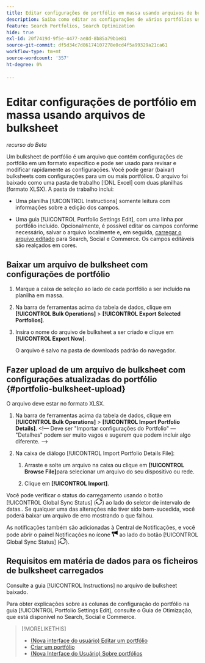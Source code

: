 ```yaml
---
title: Editar configurações de portfólio em massa usando arquivos de bulksheet
description: Saiba como editar as configurações de vários portfólios usando um arquivo de bulksheet.
feature: Search Portfolios, Search Optimization
hide: true
exl-id: 20f7419d-9f5e-4477-ae8d-8b85a79b1e81
source-git-commit: df5d34c7d86174107278e0cd4f5a99329a21ca61
workflow-type: tm+mt
source-wordcount: '357'
ht-degree: 0%

---
```


# Editar configurações de portfólio em massa usando arquivos de bulksheet

*recurso do Beta*

Um bulksheet de portfólio é um arquivo que contém configurações de portfólio em um formato específico e pode ser usado para revisar e modificar rapidamente as configurações. Você pode gerar (baixar) bulksheets com configurações para um ou mais portfólios. O arquivo foi baixado como uma pasta de trabalho [!DNL Excel] com duas planilhas (formato XLSX). A pasta de trabalho inclui:

* Uma planilha [!UICONTROL Instructions] somente leitura com informações sobre a edição dos campos.

* Uma guia [!UICONTROL Portfolio Settings Edit], com uma linha por portfólio incluído. Opcionalmente, é possível editar os campos conforme necessário, salvar o arquivo localmente e, em seguida, [carregar o arquivo editado](#portfolio-bulksheet-upload) para Search, Social e Commerce. Os campos editáveis são realçados em cores.

## Baixar um arquivo de bulksheet com configurações de portfólio

1. Marque a caixa de seleção ao lado de cada portfólio a ser incluído na planilha em massa.

1. Na barra de ferramentas acima da tabela de dados, clique em **[!UICONTROL Bulk Operations]** > **[!UICONTROL Export Selected Portfolios]**.

1. Insira o nome do arquivo de bulksheet a ser criado e clique em **[!UICONTROL Export Now]**.

   O arquivo é salvo na pasta de downloads padrão do navegador.

## Fazer upload de um arquivo de bulksheet com configurações atualizadas do portfólio {#portfolio-bulksheet-upload}

O arquivo deve estar no formato XLSX.

1. Na barra de ferramentas acima da tabela de dados, clique em **[!UICONTROL Bulk Operations]** > **[!UICONTROL Import Portfolio Details]**. &lt;!— Deve ser &quot;Importar configurações do Portfolio&quot; — &quot;Detalhes&quot; podem ser muito vagos e sugerem que podem incluir algo diferente. —>

1. Na caixa de diálogo [!UICONTROL Import Portfolio Details File]:<!-- reword if we change the name of the operation -->

   1. Arraste e solte um arquivo na caixa ou clique em **[!UICONTROL Browse File]**<!-- "Browse for file" or just "Browse"??? -->para selecionar um arquivo do seu dispositivo ou rede.

   1. Clique em **[!UICONTROL Import]**.

Você pode verificar o status do carregamento usando o botão [!UICONTROL Global Sync Status] (![Status de Sincronização Global](/help/search-social-commerce/assets/global-sync-status.png "Status de Sincronização Global")) ao lado do seletor de intervalo de datas.<!-- icon similar to Refresh -->. Se qualquer uma das alterações não tiver sido bem-sucedida, você poderá baixar um arquivo de erro mostrando o que falhou.

As notificações também são adicionadas à Central de Notificações, e você pode abrir o painel Notificações no ícone ![Notificações](/help/search-social-commerce/assets/notifications-new.png "Notificações") ao lado do botão [!UICONTROL Global Sync Status] (![Status da sincronização global](/help/search-social-commerce/assets/global-sync-status.png "Status da sincronização global")).

## Requisitos em matéria de dados para os ficheiros de bulksheet carregados

Consulte a guia [!UICONTROL Instructions] no arquivo de bulksheet baixado.

Para obter explicações sobre as colunas de configuração do portfólio na guia [!UICONTROL Portfolio Settings Edit], consulte o Guia de Otimização, que está disponível no Search, Social e Commerce.

<!--
## Data fields on the [!UICONTROL Portfolio Settings Edit] tab

| Field | Required to import data? | Description |
| ----- | ------------------------ | ----------- |
| Portfolio ID |  |  |
| Portfolio Name |  |  |
| Status |  |  |
| Spend Strategy |  |  |
| Target |  |  |
| Hybrid |  |  |
| Auto adjust campaign budgets |  |  |
| Spend Multiple |  |  |
| Minimum Campaign Budget |  |  |
| Objective |  |  |
| Cost Half-Life |  |  |
| Revenue Half-Life |  |  |
| Min. Target CPA |  |  |
| Max. Target CPA |  |  |
| Min. Target ROAS |  |  |
| Max. Target ROAS |  |  |

-->

>[!MORELIKETHIS]
>
>* [(Nova interface do usuário) Editar um portfólio](portfolio-edit.md)
>* [Criar um portfólio](portfolio-create.md)
>* [(Nova Interface do Usuário) Sobre portfólios](portfolio-about.md)
